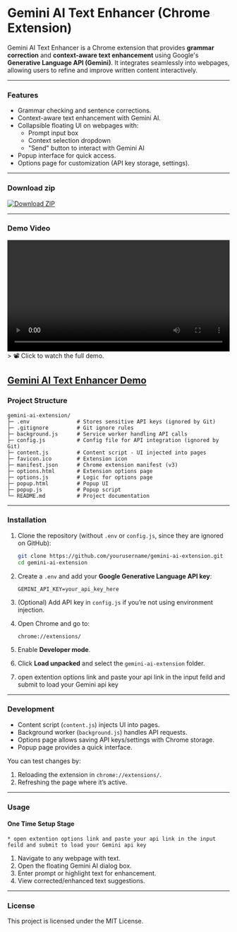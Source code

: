 # Gemini AI Text Enhancer (Chrome Extension)

Gemini AI Text Enhancer is a Chrome extension that provides **grammar correction** and **context-aware text enhancement** using Google's **Generative Language API (Gemini)**. It integrates seamlessly into webpages, allowing users to refine and improve written content interactively.

---

### Features

- Grammar checking and sentence corrections.
- Context-aware text enhancement with Gemini AI.
- Collapsible floating UI on webpages with:
  - Prompt input box
  - Context selection dropdown
  - "Send" button to interact with Gemini AI
- Popup interface for quick access.
- Options page for customization (API key storage, settings).
---

### Download zip

[![Download ZIP](https://img.shields.io/badge/Download-ZIP-blue?style=for-the-badge&logo=google-chrome)](https://github.com/KruthikKoundinyas/Gemini_AI_Text_Enhancer_Chrome_extension/archive/refs/tags/v1.0.0.zip)

---
### Demo Video

<!-- [Gemini AI Text Enhancer Demo](Demo.mp4) -->
<video width="100%" controls>
  <source src="Demo.mp4" type="video/mp4">
  Your browser does not support the video tag.
</video>
> 📽️ Click to watch the full demo.

[Gemini AI Text Enhancer Demo](Demo.mp4)
---

### Project Structure

```
gemini-ai-extension/
├─ .env               # Stores sensitive API keys (ignored by Git)
├─ .gitignore         # Git ignore rules
├─ background.js      # Service worker handling API calls
├─ config.js          # Config file for API integration (ignored by Git)
├─ content.js         # Content script - UI injected into pages
├─ favicon.ico        # Extension icon
├─ manifest.json      # Chrome extension manifest (v3)
├─ options.html       # Extension options page
├─ options.js         # Logic for options page
├─ popup.html         # Popup UI
├─ popup.js           # Popup script
└─ README.md          # Project documentation
```

---

### Installation

1. Clone the repository (without `.env` or `config.js`, since they are ignored on GitHub):
   ```bash
   git clone https://github.com/yourusername/gemini-ai-extension.git
   cd gemini-ai-extension
   ```
2. Create a `.env` and add your **Google Generative Language API key**:
   ```
   GEMINI_API_KEY=your_api_key_here
   ```
3. (Optional) Add API key in `config.js` if you’re not using environment injection.

4. Open Chrome and go to:
   ```
   chrome://extensions/
   ```
5. Enable **Developer mode**.

6. Click **Load unpacked** and select the `gemini-ai-extension` folder.

7. open extention options link and paste your api link in the input feild and submit to load your Gemini api key

---

### Development

- Content script (`content.js`) injects UI into pages.
- Background worker (`background.js`) handles API requests.
- Options page allows saving API keys/settings with Chrome storage.
- Popup page provides a quick interface.

You can test changes by:

1. Reloading the extension in `chrome://extensions/`.
2. Refreshing the page where it’s active.

---

### Usage

#### One Time Setup Stage

    * open extention options link and paste your api link in the input feild and submit to load your Gemini api key

1. Navigate to any webpage with text.
2. Open the floating Gemini AI dialog box.
3. Enter prompt or highlight text for enhancement.
4. View corrected/enhanced text suggestions.

---

### License

This project is licensed under the MIT License.

